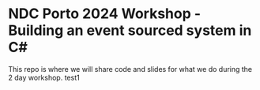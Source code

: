 # NDC Porto 2024 Workshop - Building an event sourced system in C#

This repo is where we will share code and slides for what we do during the 2 day workshop.
test1
